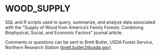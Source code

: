 # WOOD_SUPPLY
SQL and R scripts used to query, summarize, and analyze data associated with the "Supply of Wood from America’s Family Forests: Combining Biophysical, Social, and Economic Factors" journal article.

Comments or questions can be sent to Brett Butler, USDA Forest Service, Northern Research Station (brett.butler2@usda.gov).
